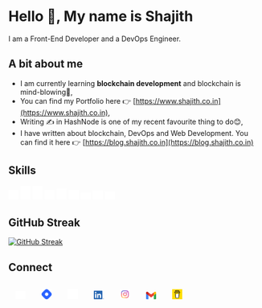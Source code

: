 # Hello 👋, My name is Shajith


I am a Front-End Developer and a DevOps Engineer.


## A bit about me

* I am currently learning **blockchain development** and blockchain is mind-blowing🤯,
* You can find my Portfolio here 👉 [https://www.shajith.co.in](https://www.shajith.co.in),
* Writing ✍ in HashNode is one of my recent favourite thing to do😊,
* I have written about blockchain, DevOps and Web Development. You can find it here 👉 [https://blog.shajith.co.in](https://blog.shajith.co.in)


## Skills
<span><img style="width: 20px;" src="./assets/angular.png" alt="Twitter Logo"></span>
<img style="width: 20px;" src="./assets/html.png" alt="Twitter Logo">
<img style="width: 20px;" src="./assets/css.png" alt="Twitter Logo">
<img style="width: 20px;" src="./assets/javascript.png" alt="Twitter Logo">
<img style="width: 20px;" src="./assets/node.png" alt="Twitter Logo">
<img style="width: 20px;" src="./assets/typescript.png" alt="Twitter Logo">
<img style="width: 20px;" src="./assets/docker.png" alt="Twitter Logo">
<img style="width: 20px;" src="./assets/kubernetes.png" alt="Twitter Logo">
<img style="width: 20px;" src="./assets/gcp.png" alt="Twitter Logo">

## GitHub Streak
[![GitHub Streak](https://github-readme-streak-stats.herokuapp.com/?user=shajith-it-is&theme=dark)](https://git.io/streak-stats)


## Connect

<a href="https://twitter.com/Shajith_it_is"><img style="margin:1em;width: 20px;" src="./assets/twitter.png" alt="Twitter Logo"></a>
<a href="https://blog.shajith.co.in"><img style="margin:1em;width: 20px;" src="./assets/hash-node.png" alt="Hashnode Logo"></a>
<a href="https://github.com/shajith-it-is"><img style="margin:1em;width: 20px;" src="./assets/github.png" alt="GitHub Logo"></a>
<a href="https://www.linkedin.com/in/shajithj"><img style="margin:1em;width: 20px;" src="./assets/linkedin.png" alt="LinkedIn Logo"></a>
<a href="https://www.instagram.com/shajith_it_is/"><img style="margin:1em;width: 20px;" src="./assets/instagram.png" alt="Instagram Logo"></a>
<a href="mailto://shajith.it.is@gmail.com"><img style="margin:1em;width: 20px;" src="./assets/gmail.png" alt="Gmail Logo"></a>
<a href="https://www.buymeacoffee.com/shajith.it.is"><img style="margin:1em;width: 20px;" src="./assets/bmc.png" alt="Gmail Logo"></a>
